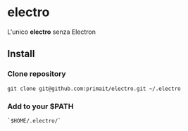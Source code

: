 # electro

L'unico **electro** senza Electron

## Install

### Clone repository

```
git clone git@github.com:primait/electro.git ~/.electro
```

### Add to your $PATH

```
`$HOME/.electro/`
